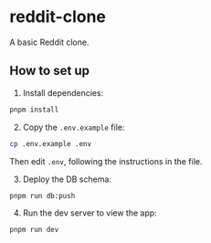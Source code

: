 # reddit-clone

A basic Reddit clone.

## How to set up

1. Install dependencies:

```sh
pnpm install
```

2. Copy the `.env.example` file:

```sh
cp .env.example .env
```

Then edit `.env`, following the instructions in the file.

3. Deploy the DB schema:

```sh
pnpm run db:push
```

4. Run the dev server to view the app:

```sh
pnpm run dev
```
